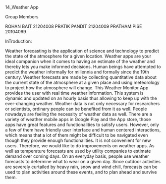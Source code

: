 14_Weather App

Group Members

ROHAN BAIT 21204008
PRATIK PANDIT 21204009
PRATHAM PISE 20104069

InTroduction:

Weather forecasting is the application of science and technology to predict the state of the 
atmosphere for a given location. Weather apps are your ideal companion when it comes to 
having an estimate of the weather and thereby lets you make informed decisions. Human 
beings have attempted to predict the weather informally for millennia and formally since the 
19th century. Weather forecasts are made by collecting quantitative data about the current 
state of the atmosphere at a given place and using meteorology to project how the atmosphere 
will change.
This Weather Monitor App provides the user with real time weather information. This system 
is dynamic and updated on an hourly basis thus allowing to keep up with the ever-changing 
weather. Weather data is not only necessary for researchers or scientists, ordinary people can 
be benefited from it as well. People nowadays are feeling the necessity of weather data as 
well. There are a variety of weather mobile apps in Google Play and the App store, those apps 
have great features and functionalities to satisfy users. However, only a few of them have 
friendly user interface and human centered interactions, which means that a lot of them might 
be difficult to be navigated even though they provide enough functionalities. It is not 
convenient for new users. 
Therefore, we would like to do improvements on weather apps. As well as temperature 
forecasts are used by utility companies to estimate demand over coming days. On an everyday 
basis, people use weather forecasts to determine what to wear on a given day. Since outdoor 
activities are severely curtailed by heavy rain, snow and wind chill, forecasts can be used to 
plan activities around these events, and to plan ahead and survive them.

